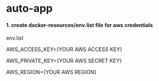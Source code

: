 # auto-app

<h4>1. create docker-resources/env.list file for aws credentials</h4>

<p>env.list</p>
<p>AWS_ACCESS_KEY={YOUR AWS ACCESS KEY}</p>
<p>AWS_PRIVATE_KEY={YOUR AWS SECRET KEY}</p>
<p>AWS_REGION={YOUR AWS REGION}</p>
